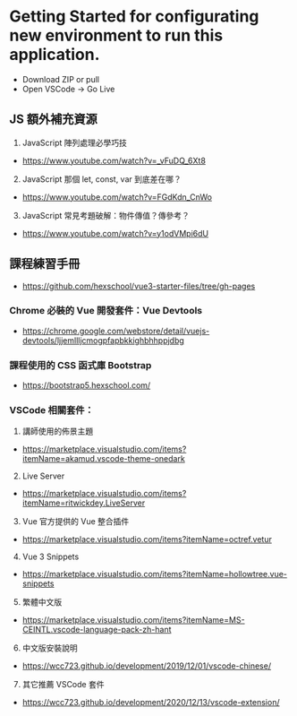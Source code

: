 # Getting Started for configurating new environment to run this application.
- Download ZIP or pull
- Open VSCode -> Go Live

## JS 額外補充資源
1. JavaScript 陣列處理必學巧技
- https://www.youtube.com/watch?v=_vFuDQ_6Xt8

2. JavaScript 那個 let, const, var 到底差在哪？
-  https://www.youtube.com/watch?v=FGdKdn_CnWo

3. JavaScript 常見考題破解：物件傳值？傳參考？
- https://www.youtube.com/watch?v=y1odVMpi6dU

## 課程練習手冊
- https://github.com/hexschool/vue3-starter-files/tree/gh-pages

### Chrome 必裝的 Vue 開發套件：Vue Devtools
- https://chrome.google.com/webstore/detail/vuejs-devtools/ljjemllljcmogpfapbkkighbhhppjdbg

### 課程使用的 CSS 函式庫 Bootstrap
- https://bootstrap5.hexschool.com/

### VSCode 相關套件：

1. 講師使用的佈景主題
- https://marketplace.visualstudio.com/items?itemName=akamud.vscode-theme-onedark

2. Live Server
- https://marketplace.visualstudio.com/items?itemName=ritwickdey.LiveServer

3. Vue 官方提供的 Vue 整合插件
- https://marketplace.visualstudio.com/items?itemName=octref.vetur

4. Vue 3 Snippets
- https://marketplace.visualstudio.com/items?itemName=hollowtree.vue-snippets

5. 繁體中文版
- https://marketplace.visualstudio.com/items?itemName=MS-CEINTL.vscode-language-pack-zh-hant

6. 中文版安裝說明
- https://wcc723.github.io/development/2019/12/01/vscode-chinese/

7. 其它推薦 VSCode 套件
- https://wcc723.github.io/development/2020/12/13/vscode-extension/
